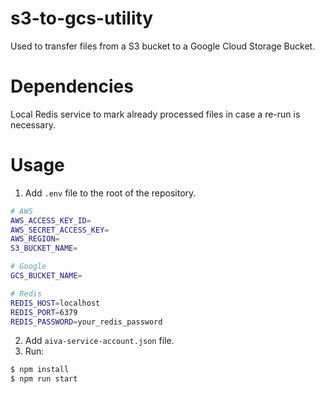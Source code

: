 # s3-to-gcs-utility

Used to transfer files from a S3 bucket to a Google Cloud Storage Bucket. 

# Dependencies 
Local Redis service to mark already processed files in case a re-run is necessary.

# Usage
1. Add `.env` file to the root of the repository.
```bash
# AWS
AWS_ACCESS_KEY_ID=
AWS_SECRET_ACCESS_KEY=
AWS_REGION=
S3_BUCKET_NAME=

# Google
GCS_BUCKET_NAME=

# Redis
REDIS_HOST=localhost
REDIS_PORT=6379
REDIS_PASSWORD=your_redis_password
```
2. Add `aiva-service-account.json` file.
3. Run:
```bash
$ npm install
$ npm run start
```